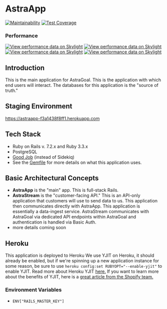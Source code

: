 # AstraApp

[![Maintainability](https://api.codeclimate.com/v1/badges/24eb9986d0a40b0bdd68/maintainability)](https://codeclimate.com/repos/66d7811021f4ae08d9f516f0/maintainability)
[![Test Coverage](https://api.codeclimate.com/v1/badges/24eb9986d0a40b0bdd68/test_coverage)](https://codeclimate.com/repos/66d7811021f4ae08d9f516f0/test_coverage)

### Performance
[![View performance data on Skylight](https://badges.skylight.io/problem/72WYVhQRGRCi.svg?token=WyNqxdbP3ACgjMVS-oG9dTdSTXexy2TaKYiySANtm6k)](https://www.skylight.io/app/applications/72WYVhQRGRCi)
[![View performance data on Skylight](https://badges.skylight.io/typical/72WYVhQRGRCi.svg?token=WyNqxdbP3ACgjMVS-oG9dTdSTXexy2TaKYiySANtm6k)](https://www.skylight.io/app/applications/72WYVhQRGRCi)
[![View performance data on Skylight](https://badges.skylight.io/rpm/72WYVhQRGRCi.svg?token=WyNqxdbP3ACgjMVS-oG9dTdSTXexy2TaKYiySANtm6k)](https://www.skylight.io/app/applications/72WYVhQRGRCi)
[![View performance data on Skylight](https://badges.skylight.io/status/72WYVhQRGRCi.svg?token=WyNqxdbP3ACgjMVS-oG9dTdSTXexy2TaKYiySANtm6k)](https://www.skylight.io/app/applications/72WYVhQRGRCi)

## Introduction
This is the main application for AstraGoal. This is the application with which end users will interact. The databases for this application is the "source of truth."

## Staging Environment
https://astraapp-f3a1438f8ff1.herokuapp.com

## Tech Stack
* Ruby on Rails v. 7.2.x and Ruby 3.3.x
* PostgreSQL
* [Good Job](https://github.com/bensheldon/good_job) (instead of Sidekiq)
* See the [Gemfile](https://github.com/AstraGoal/AstraApp/blob/main/Gemfile) for more details on what this application uses.

## Basic Architectural Concepts
* **AstraApp** is the "main" app. This is full-stack Rails.
* **AstraStream** is the "customer-facing API." This is an API-only application that customers will use to send data to us. This application then communicates directly with AstraApp. This application is essentially a data-ingest service. AstraStream communicates with AstraGoal via dedicated API endpoints within AstraGoal and authentication is handled via Basic Auth.
* more details coming soon

## Heroku
This application is deployed to Heroku
We use YJIT on Heroku, it should already be enabled, but if we're spinning up a new application instance for some reason, be sure to use ```heroku config:set RUBYOPT="--enable-yjit"``` to enable YJIT. Read more about Heroku YJIT [here.](https://devcenter.heroku.com/articles/ruby-support#yjit) If you want to learn more about the benefits of YJIT, here is a [great article from the Shopify team.](https://shopify.engineering/ruby-yjit-is-production-ready)

### Environment Variables
* ```ENV["RAILS_MASTER_KEY"]```
